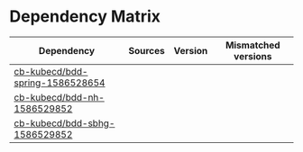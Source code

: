 # Dependency Matrix

Dependency | Sources | Version | Mismatched versions
---------- | ------- | ------- | -------------------
[cb-kubecd/bdd-spring-1586528654](https://github.com/cb-kubecd/bdd-spring-1586528654.git) |  | []() | 
[cb-kubecd/bdd-nh-1586529852](https://github.com/cb-kubecd/bdd-nh-1586529852.git) |  | []() | 
[cb-kubecd/bdd-sbhg-1586529852](https://github.com/cb-kubecd/bdd-sbhg-1586529852.git) |  | []() | 
